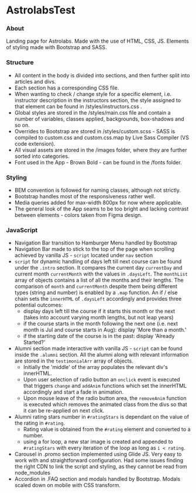# AstrolabsTest
### About
Landing page for Astrolabs. Made with the use of HTML, CSS, JS. Elements of styling made with Bootstrap and SASS. 
### Structure
- All content in the body is divided into sections, and then further split into articles and divs. 
- Each section has a corresponding CSS file.
- When wanting to check / change style for a specific element, i.e. instructor description in the instructors section, the style assigned to that element
can be found in /styles/instructors.css .
- Global styles are stored in the /styles/main.css file and contain a number of variables, classes applied, backgrounds, box-shadows and so on.
- Overrides to Bootstrap are stored in /styles/custom.scss - SASS is compiled to custom.css and custom.css.map by Live Sass Compiler (VS code extension).
- All visual assets are stored in the /images folder, where they are further sorted into categories.
- Font used in the App - Brown Bold - can be found in the /fonts folder.
### Styling
- BEM convention is followed for naming classes, although not strictly. 
- Bootstrap handles most of the responsiveness rather well.
- Media queries added for max-width 800px for now where applicable.
- The general look of the App seams to be too bright and lacking contrast between elements - colors taken from Figma design.
### JavaScript
- Navigation Bar transition to Hamburger Menu handled by Bootstrap
- Navigation Bar made to stick to the top of the page when scrolling achieved by vanilla JS - `script` located under `nav` section
- `script` for dynamic handling of days left till next course can be found under the `.intro` section. It compares the current day `currentDay` and current month `currentMonth`
  with the values in `.daysLeft`. The `monthList` array of objects contains a list of all the months and their lengths. The comparison of `month` and `currentMonth`
  despite them being different types (string and number) is enabled by a `.map` function. 
  An if / else chain sets the `innerHTML` of `.daysLeft` accordingly and provides three potential outcomes: 
  - display days left till the course if it starts this month or the next (takes into account varying month lengths, but not leap years)
  - if the course starts in the month following the next one (i.e. next month is Jul and course starts in Aug): display 'More than a month.'
  - if the starting date of the course is in the past: display 'Already Started?'
- Alumni section made interactive with vanilla JS - `script` can be found inside the `.alumni` section. All the alumni along with relevant information are stored in the
  `testimonialArr` array of objects. 
  - Initially the 'middle' of the array populates the relevant div's innerHTML. 
  - Upon user selection of radio button an `onclick` event is executed that triggers `change` and `addAnim` functions which set the innerHTML accordingly and start a fade in animation. 
  - Upon mouse leave of the radio button area, the `removeAnim` function is executed which removes the animated class from the divs so that it can be re-applied on next click.
- Alumni rating stars number in `#ratingStars` is dependant on the value of the rating in `#rating`. 
  - Rating value is obtained from the `#rating` element and converted to a number.
  - using a for loop, a new star image is created and appended to `#ratingStars` with every iteration of the loop as long as `i < rating`.
- Carousel in .promo section implemented using Glide JS. Very easy to work with and straightforward configuration. Had some issues finding the right CDN to link the script and 
  styling, as they cannot be read from node_modules
- Accordion in .FAQ section and modals handled by Bootstrap. Modals scaled down on mobile with CSS transform.


